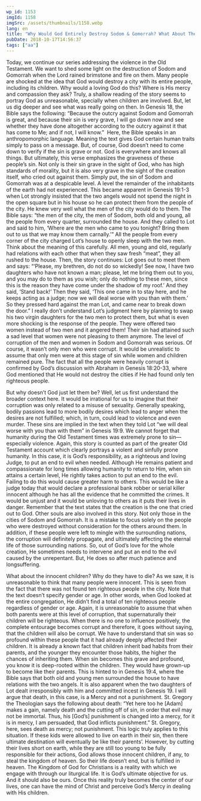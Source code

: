 ```yaml
---
wp_id: 1153
imgId: 1158
imgSrc: /assets/thumbnails/1158.webp
lang: en
title: "Why Would God Entirely Destroy Sodom & Gomorrah? What About The Children?"
pubDate: 2018-10-17T14:56:37
tags: ["aa"]
---
```


<!-- page: 6 -->

<p>Today, we continue our series addressing the violence in the Old Testament. We want to shed some light on the destruction of Sodom and Gomorrah when the Lord rained brimstone and fire on them. Many people are shocked at the idea that God would destroy a city with its entire people, including its children. Why would a loving God do this? Where is His mercy and compassion they ask? Truly, a shallow reading of the story seems to portray God as unreasonable, specially when children are involved. But, let us dig deeper and see what was really going on then. In Genesis 18, the Bible says the following: “Because the outcry against Sodom and Gomorrah is great, and because their sin is very grave, I will go down now and see whether they have done altogether according to the out­cry against it that has come to Me; and if not, I will know.”  Here, the Bible speaks in an anthropomorphic language. Meaning the text gives God certain human traits simply to pass on a message. But, of course, God doesn’t need to come down to verify if the sin is grave or not. God is everywhere and knows all things. But ultimately, this verse emphasizes the graveness of these people’s sin. Not only is their sin grave in the sight of God, who has high standards of morality, but it is also very grave in the sight of the creation itself, who cried out against them. Simply put, the sin of Sodom and Gomorrah was at a despicable level. A level the remainder of the inhabitants of the earth had not experienced. This became apparent in Genesis 19:1-3 when Lot strongly insisted that the two angels would not spend the night in the open square but in his house so he can protect them from the people of the city. He knew very well what the men of the city would do to them. The Bible says: “the men of the city, the men of Sodom, both old and young, all the people from every quarter, surrounded the house. And they called to Lot and said to him, ‘Where are the men who came to you tonight? Bring them out to us that we may know them carnally.’” All the people from every corner of the city charged Lot’s house to openly sleep with the two men. Think about the meaning of this carefully. All men, young and old, regularly had rela­tions with each other that when they saw fresh “meat”, they all rushed to the house. Then, the story continues: Lot goes out to meet them and says: “‘Please, my brethren, do not do so wickedly! See now, I have two daughters who have not known a man; please, let me bring them out to you, and you may do to them as you wish; only do nothing to these men, since this is the reason they have come under the shadow of my roof.’ And they said, ‘Stand back!’ Then they said, ‘This one came in to stay here, and he keeps acting as a judge; now we will deal worse with you than with them.’ So they pressed hard against the man Lot, and came near to break down the door.” I really don’t understand Lot’s judgment here by planning to swap his two virgin daughters for the two men to protect them, but what is even more shocking is the response of the people. They were offered two women instead of two men and it angered them! Their sin had attained such a sad level that women were not pleasing to them anymore. The level of corruption of the men and women in Sodom and Gomorrah was serious. Of course, it wasn’t only men who were corrupt. It would be un­realistic to assume that only men were at this stage of sin while women and children remained pure. The fact that all the people were heavily corrupt is confirmed by God’s discussion with Abraham in Genesis 18:20-33, where God mentioned that He would not destroy the cities if He had found only ten righteous people.</p>
<p>But why doesn’t God just let them be? Well, let us first understand the broader context here. It would be irrational for us to imagine that their corruption was only related to a misuse of sexuality. Generally speaking, bodily passions lead to more bodily desires which lead to anger when the desires are not fulfilled; which, in turn, could lead to violence and even murder. These sins are implied in the text when they told Lot “we will deal worse with you than with them” in Genesis 19:9. We cannot forget that humanity during the Old Testament times was extremely prone to sin—especially violence. Again, this story is counted as part of the greater Old Testament account which clearly portrays a violent and sinfully prone humanity. In this case, it is God’s responsibility, as a righteous and loving Judge, to put an end to evil when needed. Although He remains patient and compassionate for long times allowing humanity to return to Him, when sin attains a certain level, He rightly takes action to put an end to the evil. Failing to do this would cause greater harm to others. This would be like a judge today that would declare a professional bank robber or serial killer innocent although he has all the evidence that he committed the crimes. It would be unjust and it would be unloving to others as it puts their lives in danger. Remember that the text states that the creation is the one that cried out to God. Other souls are also involved in this story. Not only those in the cities of Sodom and Gomorrah. It is a mistake to focus solely on the people who were destroyed without consideration for the others around them. In addition, if these people were left to mingle with the surrounding nations, the corruption will definitely propagate, and ultimately affecting the eternal life of those surrounding nations. So, out of God’s love for the whole creation, He sometimes needs to intervene and put an end to the evil caused by the unrepentant. But, He does so after much patience and longsuffering.</p>
<p>What about the innocent children? Why do they have to die? As we saw, it is unreasonable to think that many people were innocent. This is seen from the fact that there was not found ten righteous people in the city. Note that the text doesn’t specify gender or age. In other words, when God looked at the entire congregation, He didn’t find a total of ten righteous people regardless of gender or age. Again, it is unreasonable to assume that when both parents were at this level of corruption, that supernaturally their children will be righteous. When there is no one to influence positively, the complete entourage becomes corrupt and therefore, it goes without saying, that the children will also be corrupt. We have to understand that sin was so profound within these people that it had already deeply affected their children. It is already a known fact that children inherit bad habits from their parents, and the younger they encoun­ter those habits, the higher the chances of inheriting them. When sin becomes this grave and profound, you know it is deep-rooted within the children. They would have grown-up to become like their parents. This is hinted to in Genesis 19:4, where the Bible says that both old and young men surrounded the house to have relations with the two angels. It is also ap­parent when the two daughters of Lot dealt irresponsibly with him and committed incest in Genesis 19. I will argue that death, in this case, is a Mercy and not a punishment. St. Gregory the Theologian says the following about death: “Yet here too he [Adam] makes a gain, namely death and the cutting off of sin, in order that evil may not be immortal. Thus, his [God’s] punishment is changed into a mercy, for it is in mercy, I am persuaded, that God inflicts punishment.” St. Gregory, here, sees death as mercy; not punishment. This logic truly applies to this situation. If these kids were allowed to live on earth in their sin, then there ultimate destination will eventually be like their parents’. However, by cutting their lives short on earth, while they are still too young to be fully responsible for their actions, God allows those innocent children, if any, to steal the kingdom of heaven. So their life doesn’t end, but is fulfilled in heaven. The Kingdom of God for Christians is a reality with which we engage with through our liturgical life. It is God’s ultimate objective for us. And it should also be ours. Once this reality truly becomes the center of our lives, one can have the mind of Christ and perceive God’s Mercy in dealing with His children.</p>
